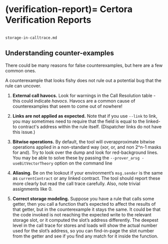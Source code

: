 (verification-report)=
Certora Verification Reports
============================


```{toctree}

storage-in-calltrace.md
```


Understanding counter-examples
------------------------------

There could be many reasons for false counterexamples, but here are a few common ones.

A counterexample that looks fishy does not rule out a potential bug that the rule can uncover.

1.  **External call havocs.** Look for warnings in the Call Resolution table - this could indicate _havocs_. Havocs are a common cause of counterexamples that seem to come out of nowhere!
    
2.  **Links are not applied as expected.** Note that if you use `--link` to link, you may sometimes need to require that the field is equal to the linked-to contract's address within the rule itself. (Dispatcher links do not have this issue.)
    
3.  **Bitwise operations.** By default, the tool will overapproximate bitwise
    operations applied in a non-standard way (xor, or, and non 2^n-1 masks for
    and). Try to look over the dump and look for red-background lines.  You may
    be able to solve these by passing the `--prover_arsg -useBitVectorTheory` option
    on the command line

4.  **Aliasing.** Be on the lookout if your environment’s `msg.sender` is the same as `currentContract` or any linked contract. The tool should report these more clearly but read the call trace carefully. Also, note trivial assignments like 0.
    
5.  **Correct storage modeling.** Suppose you have a rule that calls some getter, then you call a function that’s expected to affect the results of that getter, but in the counterexample it stays the same. It could be that the code invoked is not reaching the expected write to the relevant storage slot, or it computed the slot’s address differently. The deepest level in the call trace for stores and loads will show the actual number used for the slot’s address, so you can find-in-page the slot number from the getter and see if you find any match for it inside the function.

